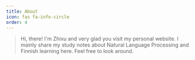 ```yaml
---
title: About
icon: fas fa-info-circle
order: 4
---
```


> Hi, there! I'm Zhixu and very glad you visit my personal website. I mainly share my study notes about Natural Language Processing and Finnish learning here. Feel free to look around.
